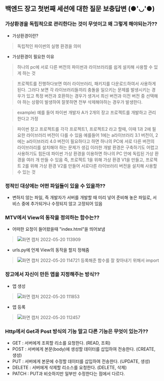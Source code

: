 ## 백엔드 장고 첫번째 세션에 대한 질문 보충답변 (●'◡'●)





### 가상환경을 독립적으로 관리한다는 것이 무엇이고 왜 그렇게 해야되는가??
- 가상환경이란?
> 독립적인 파이썬의 실행 환경을 의미


- 가상환경이 필요한 이유
> 하나의 pc에 서로 다른 버전의 파이썬과 라이브러리를 쉽게 설치해 사용할 수 있게 하는 것 

> 프로젝트를 진행하다보면 여러 라이브러리, 패키지를 다운로드하여서 사용하게 된다. 그러다 보면 각 라이브러리들끼리 충돌을 일으키는 문제를 발생시키는 경우가 있고 특정 버전과 호환하는 경우가 생겨서 최신 버전과 이전 버전 중 선택해야 하는 상황이 발생하여 잘못하면 전부 삭제해야하는 경우가 발생한다.

> example) 예를 들어 파이썬 개발자 A가 2개의 장고 프로젝트를 개발하고 관리한다고 가정 

>파이썬 장고 프로젝트를 각각 프로젝트1, 프로젝트2 라고 할때, 이때 1과 2에 필요한 라이브러리 버전이 다를 수 있음
예를들어 1에는 a라이브러리 3.1 버전이, 2에는 a라이브러리 4.0 버전이 필요하다고 하면 하나의 PC에 서로 다른 버전의 라이브러리를 설치해야 하는 문제가 생김
이러한 개발 환경은 구축하기도 어렵고 사용하기도 힘든데 파이썬 가상 환경을 이용하면 하나의 PC 안에 독립된 가상 환경을 여러 개 만들 수 있음
즉, 프로젝트 1을 위해 가상 환경 V1을 만들고, 프로젝트 2를 위해 가상 환경 V2를 만들어 서로다른 라이브러리 버전을 설치해 사용할 수 있는 것




### 정적인 대상에는 어떤 파일들이 있을 수 있을까??
-  변하지 않는 파일, 즉 개발자가 서버를 개발할 때 미리 넣어 준비해 놓은 파일로, 서비스 중에 추가되거나 수정되지 않고 고정되어 있음




### MTV에서 View의 동작을 정의하는 함수는??
- 어떠한 요청이 들어왔을때 "index.html"을 띄어보냄
> ![화면 캡처 2022-05-20 113909](https://user-images.githubusercontent.com/97498094/169438847-c924077a-c2c3-40c3-90c7-7af6cd96da74.png)


- urls.py에 언제 View의 동작을 할지 정해줌
> ![화면 캡처 2022-05-20 114721](https://user-images.githubusercontent.com/97498094/169438802-dd54c7b9-e127-4106-8537-fdbf89e05b2f.png)
> 등록해준 함수를 잘 찾아내기 위해서 import




### 장고에서 자신이 만든 앱을 지정해주는 방식??

- 앱 생성
> ![화면 캡처 2022-05-20 111853](https://user-images.githubusercontent.com/97498094/169435597-995e9a3c-b74d-43fc-967c-3f8d51f79ca8.png)


- 앱 등록
> ![화면 캡처 2022-05-20 112457](https://user-images.githubusercontent.com/97498094/169436240-020b7b18-e248-4bd1-8788-beea2cf8b42d.png)





### Http에서 Get과 Post 방식의 기능 말고 다른 기능은 무엇이 있는가??
- GET : 서버에게 조회할 리소를 요청한다. (READ, 조회)
- POST : 서버에게 본문(body)에 생성할 데이터를 삽입하여 전송한다. (CREATE, 생성)
- PUT : 서버에게 본문에 수정할 데이터를 삽입하여 전송한다. (UPDATE, 생성)
- DELETE : 서버에게 삭제할 리소스를 요청한다. (DELETE, 삭제)
- PATCH : PUT과 비슷하지만 일부만 수정한다는 점에서 다르다.
